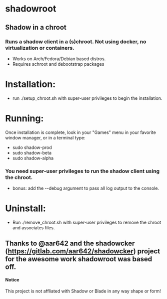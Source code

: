 # shadowroot

## Shadow in a chroot

### Runs a shadow client in a (s)chroot.  Not using docker, no virtualization or containers.

* Works on Arch/Fedora/Debian based distros.
* Requires schroot and debootstrap packages

# Installation:
- run ./setup_chroot.sh with super-user privileges to begin the installation.

# Running:
Once installation is complete, look in your "Games" menu in your favorite window manager, or in a terminal type:

* sudo shadow-prod
* sudo shadow-beta
* sudo shadow-alpha

### You need super-user privileges to run the shadow client using the chroot.

- bonus: add the --debug argument to pass all log output to the console.


# Uninstall:
* Run ./remove_chroot.sh with super-user privileges to remove the chroot and associates files.


## Thanks to @aar642 and the shadowcker (https://gitlab.com/aar642/shadowcker) project for the awesome work shadowroot was based off.

#### Notice
This project is not affliated with Shadow or Blade in any way shape or form!

